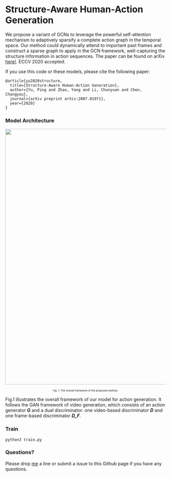 # Structure-Aware Human-Action Generation

We propose a variant of GCNs to leverage the powerful self-attention mechanism to adaptively sparsify a complete action graph in the temporal space. Our method could dynamically attend to important past frames and construct a sparse graph to apply in the GCN framework, well-capturing the structure information in action sequences. The paper can be found on arXiv [here!](https://arxiv.org/abs/2007.01971). ECCV 2020 accepted. 

If you use this code or these models, please cite the following paper:
```
@article{yu2020structure,
  title={Structure-Aware Human-Action Generation},
  author={Yu, Ping and Zhao, Yang and Li, Chunyuan and Chen, Changyou},
  journal={arXiv preprint arXiv:2007.01971},
  year={2020}
}
```
### Model Architecture
<p align="center">
  <img src=https://github.com/PingYu-iris/SA-GCN/blob/master/imgs/framework.jpg width="800">
</p>
<p align="center" style="font-size:8px;">Fig. 1: The overall framework of the proposed method.</p>

Fig.1 illustrates the overall framework of our model for action generation. It follows the GAN framework of video generation, which consists of an action generator **_G_** and a dual discriminator: one video-based discriminator **_D_** and one frame-based discriminator **_D_F_**.

### Train
`python3 train.py`

### Questions?
Please drop [me](https://irisyu.me) a line or submit a issue to this Github page if you have any questions.


